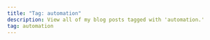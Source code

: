 ```yaml
---
title: "Tag: automation"
description: View all of my blog posts tagged with 'automation.'
tag: automation
---
```

